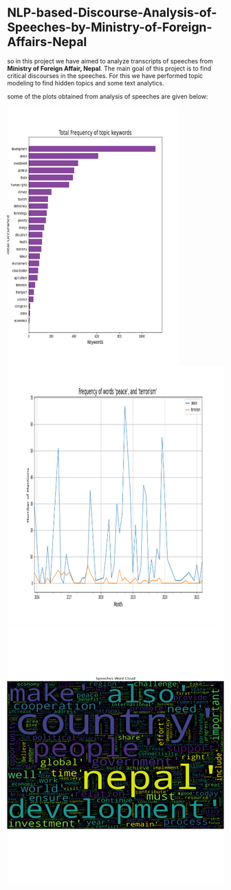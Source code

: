# NLP-based-Discourse-Analysis-of-Speeches-by-Ministry-of-Foreign-Affairs-Nepal

so in this project we have aimed to analyze transcripts of speeches from <b>Ministry of Foreign Affair, Nepal</b>. The main goal of this project is to find critical discourses in the speeches. For this we have performed topic modeling to find hidden topics and some text analytics.  

some of the plots obtained from analysis of speeches are given below:  

<img src="Graphs/total_topic_keywords_occurance.png" height='600' width='400'>  
<img src="Graphs/peace_terrorism_mentions.png" height='600' width='900'> 
<img src="Graphs/word_cloud.png" height='600' width='800'> 
